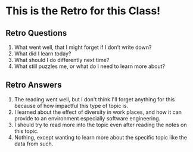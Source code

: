 # This is the Retro for this Class!

## Retro Questions

1. What went well, that I might forget if I don’t write down?
2. What did I learn today?
3. What should I do differently next time?
4. What still puzzles me, or what do I need to learn more about?

## Retro Answers

1. The reading went well, but I don't think I'll forget anything for this because of how impactful this type of topic is.
2. I learned about the effect of diversity in work places, and how it can provide to an environment especially software engineering.
3. I should try to read more into the topic even after reading the notes on this topic.
4. Nothing, except wanting to learn more about the specific topic like the data from such.